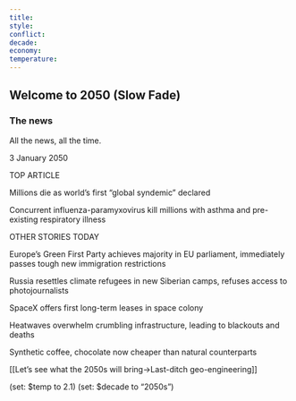 ```yaml
---
title: 
style: 
conflict: 
decade: 
economy: 
temperature: 
---
```


## Welcome to 2050 (Slow Fade)

### The news

All the news, all the time.

3 January 2050

TOP ARTICLE

Millions die as world’s first “global syndemic” declared

Concurrent influenza-paramyxovirus kill millions with asthma and pre-existing respiratory illness

OTHER STORIES TODAY

Europe’s Green First Party achieves majority in EU parliament, immediately passes tough new immigration restrictions

Russia resettles climate refugees in new Siberian camps, refuses access to photojournalists

SpaceX offers first long-term leases in space colony

Heatwaves overwhelm crumbling infrastructure, leading to blackouts and deaths

Synthetic coffee, chocolate now cheaper than natural counterparts

[[Let’s see what the 2050s will bring->Last-ditch geo-engineering]]

(set: $temp to 2.1) (set: $decade to “2050s”)
